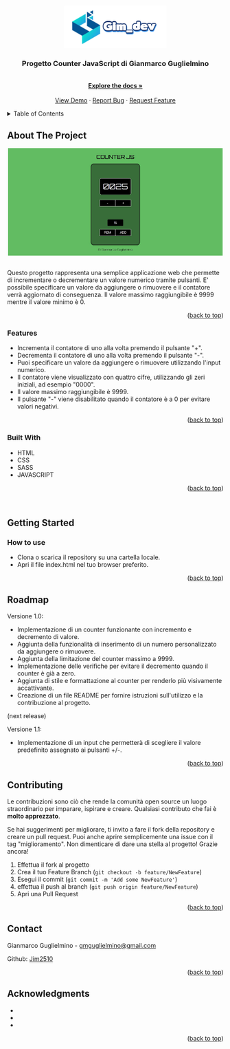<!-- PROJECT LOGO -->
<br />
<div align="center">
  <a href="https://github.com/Jim2510/Counter">
    <img src="imgs/logo.png" alt="Logo">
  </a>

<h3 align="center">Progetto Counter JavaScript di Gianmarco Guglielmino</h3>

  <p align="center">
    <br />
    <a href="https://github.com/Jim2510/Counter"><strong>Explore the docs »</strong></a>
    <br />
    <br />
    <a href="https://jim2510.github.io/Counter/">View Demo</a>
    ·
    <a href="https://github.com/Jim2510/Counter/issues">Report Bug</a>
    ·
    <a href="https://github.com/Jim2510/Counter/issues">Request Feature</a>
  </p>
</div>



<!-- TABLE OF CONTENTS -->
<details>
  <summary>Table of Contents</summary>
  <ol>
    <li>
      <a href="#about-the-project">About The Project</a>
      <ul>
      <li><a href="#features">Features</a></li>
        <li><a href="#built-with">Built With</a></li>
      </ul>
    </li>
    <li><a href="#gettin-starter">Gettin starter</a></li>
    <ul>
    <li><a href="#how-to-use">How to use</a></li>
    </ul>
    <li><a href="#roadmap">Roadmap</a></li>
    <li><a href="#contributing">Contributing</a></li>
    <li><a href="#contact">Contact</a></li>
  </ol>
</details>



<!-- ABOUT THE PROJECT -->
## About The Project

<img src="imgs/screen.jpg" alt="Counter" style="width:500px; height:250px; display:block; margin: 0 auto"/>

<br>

Questo progetto rappresenta una semplice applicazione web che permette di incrementare o decrementare un valore numerico tramite pulsanti. E' possibile specificare un valore da aggiungere o rimuovere e il contatore verrà aggiornato di conseguenza. Il valore massimo raggiungibile è 9999 mentre il valore minimo è 0.

<p align="right">(<a href="#readme-top">back to top</a>)</p>

### Features
* Incrementa il contatore di uno alla volta premendo il pulsante "+".
* Decrementa il contatore di uno alla volta premendo il pulsante "-".
* Puoi specificare un valore da aggiungere o rimuovere utilizzando l'input numerico.
* Il contatore viene visualizzato con quattro cifre, utilizzando gli zeri iniziali, ad esempio "0000".
* Il valore massimo raggiungibile è 9999.
* Il pulsante "-" viene disabilitato quando il contatore è a 0 per evitare valori negativi.

<p align="right">(<a href="#readme-top">back to top</a>)</p>

### Built With

* HTML
* CSS
* SASS
* JAVASCRIPT

<p align="right">(<a href="#readme-top">back to top</a>)</p>

<br>

<!-- GETTING STARTED -->
## Getting Started

<!-- USAGE EXAMPLES -->
### How to use

* Clona o scarica il repository su una cartella locale.
* Apri il file index.html nel tuo browser preferito.

<p align="right">(<a href="#readme-top">back to top</a>)</p>



<!-- ROADMAP -->
## Roadmap

Versione 1.0:

* Implementazione di un counter funzionante con incremento e decremento di valore.
* Aggiunta della funzionalità di inserimento di un numero personalizzato da aggiungere o rimuovere.
* Aggiunta della limitazione del counter massimo a 9999.
* Implementazione delle verifiche per evitare il decremento quando il counter è già a zero.
* Aggiunta di stile e formattazione al counter per renderlo più visivamente accattivante.
* Creazione di un file README per fornire istruzioni sull'utilizzo e la contribuzione al progetto.

(next release)

Versione 1.1:
* Implementazione di un input che permetterà di scegliere il valore predefinito assegnato ai pulsanti +/-.

<p align="right">(<a href="#readme-top">back to top</a>)</p>



<!-- CONTRIBUTING -->
## Contributing

Le contribuzioni sono ciò che rende la comunità open source un luogo straordinario per imparare, ispirare e creare. Qualsiasi contributo che fai è **molto apprezzato**.

Se hai suggerimenti per migliorare, ti invito a fare il fork della repository e creare un pull request. Puoi anche aprire semplicemente una issue con il tag "miglioramento". Non dimenticare di dare una stella al progetto! Grazie ancora!

1. Effettua il fork al progetto
2. Crea il tuo Feature Branch (`git checkout -b feature/NewFeature`)
3. Esegui il commit (`git commit -m 'Add some NewFeature'`)
4. effettua il push al branch (`git push origin feature/NewFeature`)
5. Apri una Pull Request

<p align="right">(<a href="#readme-top">back to top</a>)</p>



<!-- CONTACT -->
## Contact

Gianmarco Guglielmino - gmguglielmino@gmail.com

Github: [Jim2510](https://github.com/Jim2510)

<p align="right">(<a href="#readme-top">back to top</a>)</p>



<!-- ACKNOWLEDGMENTS -->
## Acknowledgments

* []()
* []()
* []()

<p align="right">(<a href="#readme-top">back to top</a>)</p>



<!-- MARKDOWN LINKS & IMAGES -->
<!-- https://www.markdownguide.org/basic-syntax/#reference-style-links -->
<!-- [contributors-shield]: https://img.shields.io/github/contributors/github_username/repo_name.svg?style=for-the-badge
[contributors-url]: https://github.com/github_username/repo_name/graphs/contributors
[forks-shield]: https://img.shields.io/github/forks/github_username/repo_name.svg?style=for-the-badge
[forks-url]: https://github.com/github_username/repo_name/network/members
[stars-shield]: https://img.shields.io/github/stars/github_username/repo_name.svg?style=for-the-badge
[stars-url]: https://github.com/github_username/repo_name/stargazers
[issues-shield]: https://img.shields.io/github/issues/github_username/repo_name.svg?style=for-the-badge
[issues-url]: https://github.com/github_username/repo_name/issues
[license-shield]: https://img.shields.io/github/license/github_username/repo_name.svg?style=for-the-badge
[license-url]: https://github.com/github_username/repo_name/blob/master/LICENSE.txt
[linkedin-shield]: https://img.shields.io/badge/-LinkedIn-black.svg?style=for-the-badge&logo=linkedin&colorB=555
[linkedin-url]: https://linkedin.com/in/linkedin_username
[product-screenshot]: images/screenshot.png
[Next.js]: https://img.shields.io/badge/next.js-000000?style=for-the-badge&logo=nextdotjs&logoColor=white
[Next-url]: https://nextjs.org/
[React.js]: https://img.shields.io/badge/React-20232A?style=for-the-badge&logo=react&logoColor=61DAFB
[React-url]: https://reactjs.org/
[Vue.js]: https://img.shields.io/badge/Vue.js-35495E?style=for-the-badge&logo=vuedotjs&logoColor=4FC08D
[Vue-url]: https://vuejs.org/
[Angular.io]: https://img.shields.io/badge/Angular-DD0031?style=for-the-badge&logo=angular&logoColor=white
[Angular-url]: https://angular.io/
[Svelte.dev]: https://img.shields.io/badge/Svelte-4A4A55?style=for-the-badge&logo=svelte&logoColor=FF3E00
[Svelte-url]: https://svelte.dev/
[Laravel.com]: https://img.shields.io/badge/Laravel-FF2D20?style=for-the-badge&logo=laravel&logoColor=white
[Laravel-url]: https://laravel.com
[Bootstrap.com]: https://img.shields.io/badge/Bootstrap-563D7C?style=for-the-badge&logo=bootstrap&logoColor=white
[Bootstrap-url]: https://getbootstrap.com
[JQuery.com]: https://img.shields.io/badge/jQuery-0769AD?style=for-the-badge&logo=jquery&logoColor=white
[JQuery-url]: https://jquery.com -->